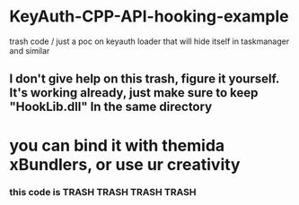 # KeyAuth-CPP-API-hooking-example
trash code / just a poc on keyauth loader that will hide itself in taskmanager and similar


## I don't give help on this trash, figure it yourself. It's working already, just make sure to keep "HookLib.dll" In the same directory
# you can bind it with themida xBundlers, or use ur creativity

### this code is TRASH TRASH TRASH TRASH
